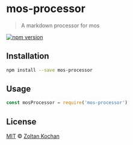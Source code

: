 <!--@'# ' + pkg.name-->
# mos-processor
<!--/@-->

<!--@'> ' + pkg.description-->
> A markdown processor for mos
<!--/@-->

<!--@shields.flatSquare('npm')-->
[![npm version](https://img.shields.io/npm/v/mos-processor.svg?style=flat-square)](https://www.npmjs.com/package/mos-processor)
<!--/@-->

## Installation

```sh
npm install --save mos-processor
```

## Usage

```js
const mosProcessor = require('mos-processor')
```

## License

[MIT](./LICENSE) © [Zoltan Kochan](http://kochan.io)
